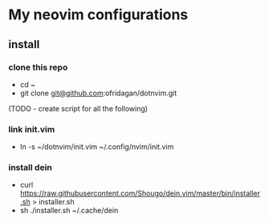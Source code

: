 # My neovim configurations

## install

### clone this repo
 - cd ~
 - git clone git@github.com:ofridagan/dotnvim.git

(TODO - create script for all the following)

### link init.vim
 - ln -s ~/dotnvim/init.vim ~/.config/nvim/init.vim

### install dein
 - curl https://raw.githubusercontent.com/Shougo/dein.vim/master/bin/installer.sh > installer.sh
 - sh ./installer.sh ~/.cache/dein
